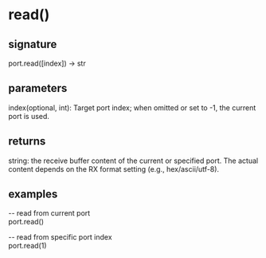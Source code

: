 # read()

## signature

port.read([index]) -> str

## parameters

index(optional, int): Target port index; when omitted or set to -1, the current port is used.

## returns

string: the receive buffer content of the current or specified port. The actual content depends on the RX format setting (e.g., hex/ascii/utf-8).

## examples

-- read from current port  
port.read()

-- read from specific port index  
port.read(1)
